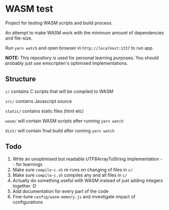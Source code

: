 # WASM test

Project for testing WASM scripts and build process.

An attempt to make WASM work with the minimum amount of dependencies and file-size.

Run `yarn watch` and open browser in `http://localhost:1337` to run app.

**NOTE:** This repository is used for personal learning purposes. You should probably just use emscripten's optimised implementations.

## Structure

`c/` contains C scripts that will be compiled to WASM

`src/` contains Javascript source

`static/` contains static files (html etc)

`wasm/` will contain WASM scripts after running `yarn watch`

`dist/` will contain final build after running `yarn watch`

## Todo

1. Write an unoptimised but readable UTF8ArrayToString implementation -- for learnings
1. Make sure `compile-c.sh` re-runs on changing of files in `c/`
1. Make sure `compile-c.sh` compiles any and all files in `c/`
1. Actually do something useful with WASM instead of just adding integers together :D
1. Add documentation for every part of the code
1. Fine-tune `config/wasm-memory.js` and investigate impact of configurations